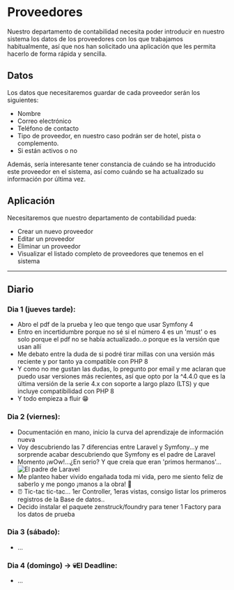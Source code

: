 # Proveedores

Nuestro departamento de contabilidad necesita poder introducir en nuestro sistema los datos de los proveedores con los que trabajamos habitualmente, así que nos han solicitado una aplicación que les permita hacerlo de forma rápida y sencilla.

## Datos

Los datos que necesitaremos guardar de cada proveedor serán los siguientes:

- Nombre
- Correo electrónico
- Teléfono de contacto
- Tipo de proveedor, en nuestro caso podrán ser de hotel, pista o complemento.
- Si están activos o no

Además, sería interesante tener constancia de cuándo se ha introducido este proveedor en el sistema, así como cuándo se ha actualizado su información por última vez.

## Aplicación

Necesitaremos que nuestro departamento de contabilidad pueda:

- Crear un nuevo proveedor
- Editar un proveedor
- Eliminar un proveedor
- Visualizar el listado completo de proveedores que tenemos en el sistema

<hr>

## Diario

### Dia 1 (jueves tarde):
- Abro el pdf de la prueba y leo que tengo que usar Symfony 4
- Entro en incertidumbre porque no sé si el número 4 es un 'must' o es solo porque el pdf no se había actualizado..o porque es la versión que usan allí
- Me debato entre la duda de si podré tirar millas con una versión más reciente y por tanto ya compatible con PHP 8
- Y como no me gustan las dudas, lo pregunto por email y me aclaran que puedo usar versiones más recientes, así que opto por la ^4.4.0 que es la última versión de la serie 4.x con soporte a largo plazo (LTS) y que incluye compatibilidad con PHP 8
- Y todo empieza a fluir 😁
### Dia 2 (viernes):
- Documentación en mano, inicio la curva del aprendizaje de información nueva
- Voy descubriendo las 7 diferencias entre Laravel y Symfony...y me sorprende acabar descubriendo que Symfony es el padre de Laravel
- Momento ¡wOw!...¿En serio? Y que creía que eran 'primos hermanos'...
![El padre de Laravel](https://i.blogs.es/f8be48/daily-life-of-darth-vader-2/1366_2000.jpg)
- Me planteo haber vivido engañada toda mi vida, pero me siento feliz de saberlo y me pongo ¡manos a la obra! 📌
- ⏰ Tic-tac tic-tac... 1er Controller, 1eras vistas, consigo listar los primeros registros de la Base de datos..
- Decido instalar el paquete zenstruck/foundry para tener 1 Factory para los datos de prueba
### Dia 3 (sábado):
- ...
### Dia 4 (domingo) -> 💀El Deadline:
- ...
